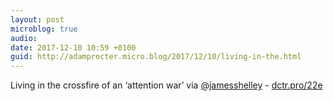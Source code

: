 ```yaml
---
layout: post
microblog: true
audio: 
date: 2017-12-10 10:59 +0100
guid: http://adamprocter.micro.blog/2017/12/10/living-in-the.html
---
```

Living in the crossfire of an ‘attention war’
via [@jamesshelley](https://micro.blog/jamesshelley) - [dctr.pro/22e](http://dctr.pro/22e)
